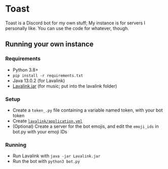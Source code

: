 # Toast
Toast is a Discord bot for my own stuff; My instance is for servers I personally like.
You can use the code for whatever, though.

## Running your own instance
### Requirements
* Python 3.8+
* `pip install -r requirements.txt`
* Java 13.0.2 (for Lavalink)
* [Lavalink.jar](https://github.com/freyacodes/Lavalink/releases/latest) (for music; put into the lavalink folder)

### Setup
* Create a `token_.py` file containing a variable named token, with your bot token
* Create [`lavalink/application.yml`](https://github.com/freyacodes/Lavalink/blob/master/LavalinkServer/application.yml.example)
* (Optional) Create a server for the bot emojis, and edit the `emoji_ids` in bot.py with your emoji IDs

### Running
* Run Lavalink with `java -jar Lavalink.jar`
* Run the bot with `python3 bot.py`

